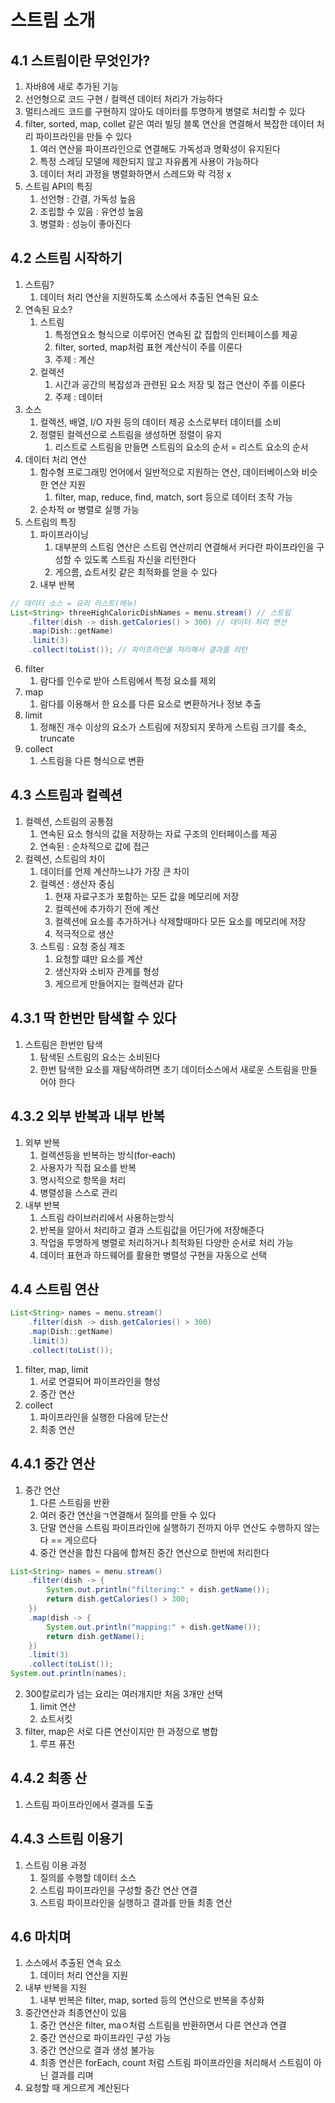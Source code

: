 # 스트림 소개
## 4.1 스트림이란 무엇인가?
1. 자바8에 새로 추가된 기능
2. 선언형으로 코드 구현 / 컬렉션 데이터 처리가 가능하다
3. 멀티스레드 코드를 구현하지 않아도 데이터를 투명하게 병렬로 처리할 수 있다
4. filter, sorted, map, collet 같은 여러 빌딩 블록 연산을 연결해서 복잡한 데이터 처리 파이프라인을 만들 수 있다
   1.  여러 연산을 파이프라인으로 연결해도 가독성과 명확성이 유지된다
   2.  특정 스레딩 모델에 제한되지 않고 자유롭게 사용이 가능하다
   3.  데이터 처리 과정을 병렬화하면서 스레드와 락 걱정 x
5. 스트림 API의 특징
   1. 선언형 : 간결, 가독성 높음
   2. 조립할 수 있음 : 유연성 높음
   3. 병렬화 : 성능이 좋아진다

## 4.2 스트림 시작하기
1. 스트림?
   1. 데이터 처리 연산을 지원하도록 소스에서 추출된 연속된 요소
2. 연속된 요소?
   1. 스트림
      1. 특정연요소 형식으로 이루어진 연속된 값 집합의 인터페이스를 제공
      2. filter, sorted, map처럼 표현 계산식이 주를 이룬다
      3. 주제 : 계산
   2. 컬렉션
      1. 시간과 공간의 복잡성과 관련된 요소 저장 및 접근 연산이 주를 이룬다
      2. 주제 : 데이터
3. 소스
   1. 컬렉션, 배열, I/O 자원 등의 데이터 제공 소스로부터 데이터를 소비
   2. 정렬된 컬렉션으로 스트림을 생성하면 정렬이 유지
      1. 리스트로 스트림을 만들면 스트림의 요소의 순서 = 리스트 요소의 순서
4. 데이터 처리 연산
   1. 함수형 프로그래밍 언어에서 일반적으로 지원하는 연산, 데이터베이스와 비슷한 연산 지원
      1. filter, map, reduce, find, match, sort 등으로 데이터 조작 가능
   2. 순차적 or 병렬로 실행 가능
5. 스트림의 특징
   1. 파이프라이닝
      1. 대부분의 스트림 연산은 스트림 연산끼리 연결해서 커다란 파이프라인을 구성할 수 있도록 스트림 자신을 리턴한다
      2. 게으름, 쇼트서킷 같은 최적화를 얻을 수 있다
   2. 내부 반복

```java
// 데이터 소스 = 요리 리스트(메뉴)
List<String> threeHighCaloricDishNames = menu.stream() // 스트림
    .filter(dish -> dish.getCalories() > 300) // 데이터 처리 연산
    .map(Dish::getName) 
    .limit(3)
    .collect(toList()); // 파이프라인을 처리해서 결과를 리턴
```

6. filter
   1. 람다를 인수로 받아 스트림에서 특정 요소를 제외
7. map
   1. 람다를 이용해서 한 요소를 다른 요소로 변환하거나 정보 추출
8. limit
   1. 정해진 개수 이상의 요소가 스트림에 저장되지 못하게 스트림 크기를 축소, truncate
9. collect
   1.  스트림을 다른 형식으로 변환

## 4.3 스트림과 컬렉션
1. 컬렉션, 스트림의 공통점
   1. 연속된 요소 형식의 값을 저장하는 자료 구조의 인터페이스를 제공
   2. 연속된 : 순차적으로 값에 접근
2. 컬렉션, 스트림의 차이
   1. 데이터를 언제 계산하느냐가 가장 큰 차이
   2. 컬렉션 : 생산자 중심
      1. 현재 자료구조가 포함하는 모든 값을 메모리에 저장
      2. 컬렉션에 추가하기 전에 계산
      3. 컬렉션에 요소를 추가하거나 삭제할때마다 모든 요소를 메모리에 저장
      4. 적극적으로 생산
   3. 스트림 : 요청 중심 제조
      1. 요청할 떄만 요소를 계산
      2. 생산자와 소비자 관계를 형성
      3. 게으르게 만들어지는 컬렉션과 같다

## 4.3.1 딱 한번만 탐색할 수 있다
1. 스트림은 한번만 탐색
   1. 탐색된 스트림의 요소는 소비된다
   2. 한번 탐색한 요소를 재탐색하려면 초기 데이터소스에서 새로운 스트림을 만들어야 한다

## 4.3.2 외부 반복과 내부 반복
1. 외부 반복
   1. 컬렉션등을 반복하는 방식(for-each)
   2. 사용자가 직접 요소를 반복
   3. 명시적으로 항목을 처리
   4. 병렬성을 스스로 관리
2. 내부 반복
   1. 스트림 라이브러리에서 사용하는방식
   2. 반복을 알아서 처리하고 결과 스트림값을 어딘가에 저장해준다
   3. 작업을 투명하게 병렬로 처리하거나 최적화된 다양한 순서로 처리 가능
   4. 데이터 표현과 하드웨어를 활용한 병렬성 구현을 자동으로 선택

## 4.4 스트림 연산
```java
List<String> names = menu.stream()
    .filter(dish -> dish.getCalories() > 300)
    .map(Dish::getName)
    .limit(3)
    .collect(toList());
```
1. filter, map, limit
   1. 서로 연결되어 파이프라인을 형성
   2. 중간 연산
2. collect
   1. 파이프라인을 실행한 다음에 닫는산
   2. 최종 연산


## 4.4.1 중간 연산
1. 중간 연산
   1. 다른 스트림을 반환
   2. 여러 중간 연산을ㄱ연결해서 질의를 만들 수 있다
   3. 단말 연산을 스트림 파이프라인에 실행하기 전까지 아무 연산도 수행하지 않는다 == 게으르다
   4. 중간 연산을 합친 다음에 합쳐진 중간 연산으로 한번에 처리한다


```java
List<String> names = menu.stream()
    .filter(dish -> {
        System.out.println("filtering:" + dish.getName());
        return dish.getCalories() > 300;
    })
    .map(dish -> {
        System.out.println("mapping:" + dish.getName());
        return dish.getName();
    })
    .limit(3)
    .collect(toList());
System.out.println(names);
```
2. 300칼로리가 넘는 요리는 여러개지만 처음 3개만 선택
   1. limit 연산
   2. 쇼트서킷
3. filter, map은 서로 다른 연산이지만 한 과정으로 병합
   1. 루프 퓨전


## 4.4.2 최종 산 
1. 스트림 파이프라인에서 결과를 도출

## 4.4.3 스트림 이용기 
1. 스트림 이용 과정
   1. 질의를 수행할 데이터 소스
   2. 스트림 파이프라인을 구성할 중간 연산 연결
   3. 스트림 파이프라인을 실행하고 결과를 만들 최종 연산

## 4.6 마치며
1. 소스에서 추출된 연속 요소
   1. 데이터 처리 연산을 지원
2. 내부 반복을 지원
   1. 내부 반복은 filter, map, sorted 등의 연산으로 반복을 추상화
3. 중간연산과 최종연산이 있음
   1. 중간 연산은 filter, maㅇ처럼 스트림을 반환하면서 다른 연산과 연결
   2. 중간 연산으로 파이프라인 구성 가능
   3. 중간 연산으로 결과 생성 불가능
   4. 최종 연산은 forEach, count 처럼 스트림 파이프라인을 처리해서 스트림이 아닌 결과를 리며
4. 요청할 때 게으르게 계산된다 